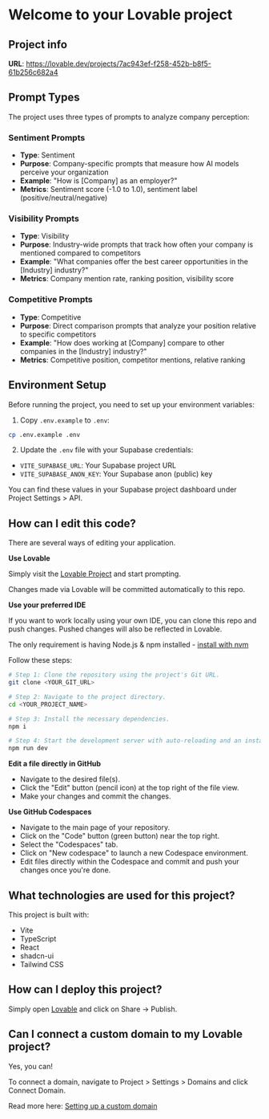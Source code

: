 # Welcome to your Lovable project

## Project info

**URL**: https://lovable.dev/projects/7ac943ef-f258-452b-b8f5-61b256c682a4

## Prompt Types

The project uses three types of prompts to analyze company perception:

### Sentiment Prompts
- **Type**: Sentiment
- **Purpose**: Company-specific prompts that measure how AI models perceive your organization
- **Example**: "How is [Company] as an employer?"
- **Metrics**: Sentiment score (-1.0 to 1.0), sentiment label (positive/neutral/negative)

### Visibility Prompts
- **Type**: Visibility
- **Purpose**: Industry-wide prompts that track how often your company is mentioned compared to competitors
- **Example**: "What companies offer the best career opportunities in the [Industry] industry?"
- **Metrics**: Company mention rate, ranking position, visibility score

### Competitive Prompts
- **Type**: Competitive
- **Purpose**: Direct comparison prompts that analyze your position relative to specific competitors
- **Example**: "How does working at [Company] compare to other companies in the [Industry] industry?"
- **Metrics**: Competitive position, competitor mentions, relative ranking

## Environment Setup

Before running the project, you need to set up your environment variables:

1. Copy `.env.example` to `.env`:
```sh
cp .env.example .env
```

2. Update the `.env` file with your Supabase credentials:
- `VITE_SUPABASE_URL`: Your Supabase project URL
- `VITE_SUPABASE_ANON_KEY`: Your Supabase anon (public) key

You can find these values in your Supabase project dashboard under Project Settings > API.

## How can I edit this code?

There are several ways of editing your application.

**Use Lovable**

Simply visit the [Lovable Project](https://lovable.dev/projects/7ac943ef-f258-452b-b8f5-61b256c682a4) and start prompting.

Changes made via Lovable will be committed automatically to this repo.

**Use your preferred IDE**

If you want to work locally using your own IDE, you can clone this repo and push changes. Pushed changes will also be reflected in Lovable.

The only requirement is having Node.js & npm installed - [install with nvm](https://github.com/nvm-sh/nvm#installing-and-updating)

Follow these steps:

```sh
# Step 1: Clone the repository using the project's Git URL.
git clone <YOUR_GIT_URL>

# Step 2: Navigate to the project directory.
cd <YOUR_PROJECT_NAME>

# Step 3: Install the necessary dependencies.
npm i

# Step 4: Start the development server with auto-reloading and an instant preview.
npm run dev
```

**Edit a file directly in GitHub**

- Navigate to the desired file(s).
- Click the "Edit" button (pencil icon) at the top right of the file view.
- Make your changes and commit the changes.

**Use GitHub Codespaces**

- Navigate to the main page of your repository.
- Click on the "Code" button (green button) near the top right.
- Select the "Codespaces" tab.
- Click on "New codespace" to launch a new Codespace environment.
- Edit files directly within the Codespace and commit and push your changes once you're done.

## What technologies are used for this project?

This project is built with:

- Vite
- TypeScript
- React
- shadcn-ui
- Tailwind CSS

## How can I deploy this project?

Simply open [Lovable](https://lovable.dev/projects/7ac943ef-f258-452b-b8f5-61b256c682a4) and click on Share -> Publish.

## Can I connect a custom domain to my Lovable project?

Yes, you can!

To connect a domain, navigate to Project > Settings > Domains and click Connect Domain.

Read more here: [Setting up a custom domain](https://docs.lovable.dev/tips-tricks/custom-domain#step-by-step-guide)
